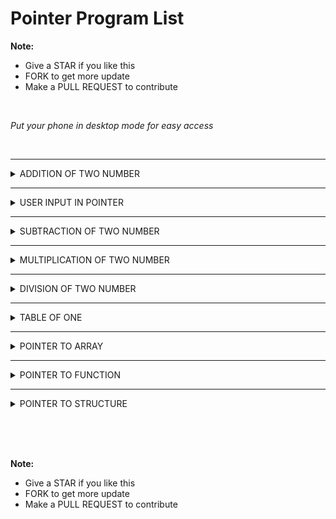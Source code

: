 # Pointer Program List

**Note:**
 - Give a STAR if you like this 
 - FORK to get more update
 - Make a PULL REQUEST to contribute
  

<br>

*Put your phone in desktop mode for easy access*

<br>


 <hr>

 <details><summary>ADDITION OF TWO NUMBER</summary>

    ```

    #include <iostream>
    using namespace std;
    int main()
        {
            int a,b=20,c=30;
            int *p,*q,*r;
            p=&a;
            q=&b;
            r=&c;
            *p=*q+*r;
            cout<<"Add="<<*p;
        }


        /*
        ### Output ###
        Add=50
        */

    ```

<img>


 </details>



 <hr>

 <details><summary>USER INPUT IN POINTER</summary>

    ```

    #include <iostream>
    using namespace std;
    int main()
        {
            float a,b,c;
            float *p,*q,*r;
            p=&a;
            q=&b;
            r=&c;
            cout<<"Enter first number\n";
            cin>>*q;
            cout<<"Enter second number\n";
            cin>>*r;
            *p=*q=*r;
            cout<<"Add="<<*p;
        }


        /*
        ### Output ###
        Enter first number
        65
        Enter second number
        45
        Add=110

        */

    ```

<img>


 </details>



 <hr>

 <details><summary>SUBTRACTION OF TWO NUMBER</summary>

    ```

    #include <iostream>
    using namespace std;
    int main()
        {
            int a,b=50,c=30;
            int *p,*q,*r;
            p=&a;
            q=&b;
            r=&c;
            *p=*q-*r;
            cout<<"Sub="<<*p;
        }


        /*
        ### Output ###
        Sub=20

        */

    ```

<img>


 </details>


 <hr>

 <details><summary>MULTIPLICATION OF TWO NUMBER</summary>

    ```

    #include <iostream>
    using namespace std;
    int main()
        {
            int a,b=20,c=30;
            int *p,*q,*r;
            p=&a;
            q=&b;
            r=&c;
            *p=*q**r;
            cout<<"Multiply="<<*p;
        }


        /*
        ### Output ###
        Multiply=600

        */

    ```

<img>


 </details>




 <hr>

 <details><summary>DIVISION OF TWO NUMBER</summary>

    ```

    #include <iostream>
    using namespace std;
    int main()
        {
            float a,b=210,c=30;
            float *p,*q,*r;
            p=&a;
            q=&b;
            r=&c;
            *p=*q/*r;
            cout<<"Div="<<*p;
        }


        /*
        ### Output ###
        Div=7

        */

    ```

<img>


 </details>



 <hr>

 <details><summary>TABLE OF ONE</summary>

    ```

    #include <iostream>
    using namespace std;
    int main()
        {
            int i=1;
            int *p;
            p=&i;
            while(*p<=10)
            {
                cout<<*p<<"\n";
                (*p)++;
            }
        }


        /*
        ### Output ###
        1
        2
        3
        4
        5
        6
        7
        8
        9
        10

        */

    ```

<img>


 </details>




 <hr>

 <details><summary>POINTER TO ARRAY</summary>

    ```

    #include <iostream>
    using namespace std;
    int main()
        {
            int ar[10]={10,20,50,40,60,80,70,25,45,65};
            for(int i=0;i<=9;i++)
            {
                cout<<*(ar+i)<<"\n";
            }
        }


        /*
        ### Output ###
        10
        20
        50
        40
        60
        80
        70
        25
        45
        65

        */

    ```

<img>


 </details>





 <hr>

 <details><summary>POINTER TO FUNCTION</summary>

    ```

    #include <iostream>
    using namespace std;
    void area(int *h,int *w)
        {
            int ar=*h* *w;
            cout<<"Area of rectangle="<<ar;
        }
        int main()
        {
            int x,y;
            cout<<"Enter height\n";
            cin>>x;
            cout<<"Enter width\n";
            cin>>y;
            area(&x,&y);
        }

        /*
        ### Output ###
        Enter height
        12
        Enter width
        13
        Area of rectangle=156

        */

    ```

<img>


 </details>




 <hr>

 <details><summary>POINTER TO STRUCTURE</summary>


    ```

    #include <iostream>
    using namespace std;
    struct Student
        {
            int rollno;
        };
        int main()
        {
            struct Student obj_roll;
            obj_roll.rollno=205;
            struct Student *r;
            r=&obj_roll;
            cout<<"Roll number="<<*r;
        }

        /*
        ### Output ###
        Roll number=205
        
        */

    ```

<img>


 </details>


<br><br><br>

**Note:**
 - Give a STAR if you like this 
 - FORK to get more update
 - Make a PULL REQUEST to contribute
